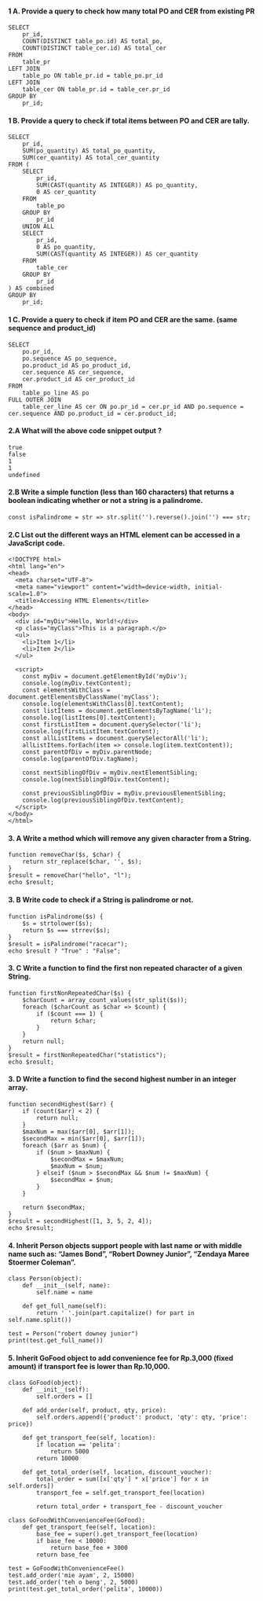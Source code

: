 #### 1 A. Provide a query to check how many total PO and CER from existing PR
```
SELECT 
    pr_id,
    COUNT(DISTINCT table_po.id) AS total_po,
    COUNT(DISTINCT table_cer.id) AS total_cer
FROM 
    table_pr
LEFT JOIN 
    table_po ON table_pr.id = table_po.pr_id
LEFT JOIN 
    table_cer ON table_pr.id = table_cer.pr_id
GROUP BY 
    pr_id;

```
#### 1 B. Provide a query to check if total items between PO and CER are tally.
```
SELECT 
    pr_id,
    SUM(po_quantity) AS total_po_quantity,
    SUM(cer_quantity) AS total_cer_quantity
FROM (
    SELECT 
        pr_id,
        SUM(CAST(quantity AS INTEGER)) AS po_quantity,
        0 AS cer_quantity
    FROM 
        table_po
    GROUP BY 
        pr_id
    UNION ALL
    SELECT 
        pr_id,
        0 AS po_quantity,
        SUM(CAST(quantity AS INTEGER)) AS cer_quantity
    FROM 
        table_cer
    GROUP BY 
        pr_id
) AS combined
GROUP BY 
    pr_id;

```

#### 1 C. Provide a query to check if item PO and CER are the same. (same sequence and product_id)
```
SELECT 
    po.pr_id,
    po.sequence AS po_sequence,
    po.product_id AS po_product_id,
    cer.sequence AS cer_sequence,
    cer.product_id AS cer_product_id
FROM 
    table_po_line AS po
FULL OUTER JOIN 
    table_cer_line AS cer ON po.pr_id = cer.pr_id AND po.sequence = cer.sequence AND po.product_id = cer.product_id;
```

#### 2.A What will the above code snippet output ?
```
true
false
1
1
undefined
```

#### 2.B Write a simple function (less than 160 characters) that returns a boolean indicating whether or not a string is a palindrome.
```
const isPalindrome = str => str.split('').reverse().join('') === str;
```

#### 2.C List out the different ways an HTML element can be accessed in a JavaScript code.

```
<!DOCTYPE html>
<html lang="en">
<head>
  <meta charset="UTF-8">
  <meta name="viewport" content="width=device-width, initial-scale=1.0">
  <title>Accessing HTML Elements</title>
</head>
<body>
  <div id="myDiv">Hello, World!</div>
  <p class="myClass">This is a paragraph.</p>
  <ul>
    <li>Item 1</li>
    <li>Item 2</li>
  </ul>

  <script>
    const myDiv = document.getElementById('myDiv');
    console.log(myDiv.textContent);
    const elementsWithClass = document.getElementsByClassName('myClass');
    console.log(elementsWithClass[0].textContent);
    const listItems = document.getElementsByTagName('li');
    console.log(listItems[0].textContent);
    const firstListItem = document.querySelector('li');
    console.log(firstListItem.textContent);
    const allListItems = document.querySelectorAll('li');
    allListItems.forEach(item => console.log(item.textContent));
    const parentOfDiv = myDiv.parentNode;
    console.log(parentOfDiv.tagName);

    const nextSiblingOfDiv = myDiv.nextElementSibling;
    console.log(nextSiblingOfDiv.textContent);

    const previousSiblingOfDiv = myDiv.previousElementSibling;
    console.log(previousSiblingOfDiv.textContent);
  </script>
</body>
</html>

```

#### 3. A Write a method which will remove any given character from a String.
```
function removeChar($s, $char) {
    return str_replace($char, '', $s);
}
$result = removeChar("hello", "l");
echo $result; 
```

#### 3. B Write code to check if a String is palindrome or not.
```
function isPalindrome($s) {
    $s = strtolower($s); 
    return $s === strrev($s);
}
$result = isPalindrome("racecar");
echo $result ? "True" : "False"; 
```

#### 3. C Write a function to find the first non repeated character of a given String.
```
function firstNonRepeatedChar($s) {
    $charCount = array_count_values(str_split($s));
    foreach ($charCount as $char => $count) {
        if ($count === 1) {
            return $char;
        }
    }
    return null; 
}
$result = firstNonRepeatedChar("statistics");
echo $result;  
```

#### 3. D Write a function to find the second highest number in an integer array.
```
function secondHighest($arr) {
    if (count($arr) < 2) {
        return null; 
    }
    $maxNum = max($arr[0], $arr[1]);
    $secondMax = min($arr[0], $arr[1]);
    foreach ($arr as $num) {
        if ($num > $maxNum) {
            $secondMax = $maxNum;
            $maxNum = $num;
        } elseif ($num > $secondMax && $num != $maxNum) {
            $secondMax = $num;
        }
    }

    return $secondMax;
}
$result = secondHighest([1, 3, 5, 2, 4]);
echo $result;  
```

#### 4. Inherit Person objects support people with last name or with middle name such as: “James Bond”, “Robert Downey Junior”, “Zendaya Maree Stoermer Coleman”.
```
class Person(object):
    def __init__(self, name):
        self.name = name

    def get_full_name(self):
        return ' '.join(part.capitalize() for part in self.name.split())

test = Person("robert downey junior")
print(test.get_full_name())
```

#### 5. Inherit GoFood object to add convenience fee for Rp.3,000 (fixed amount) if transport fee is lower than Rp.10,000.
```
class GoFood(object):
    def __init__(self):
        self.orders = []

    def add_order(self, product, qty, price):
        self.orders.append({'product': product, 'qty': qty, 'price': price})

    def get_transport_fee(self, location):
        if location == 'pelita':
            return 5000
        return 10000

    def get_total_order(self, location, discount_voucher):
        total_order = sum([x['qty'] * x['price'] for x in self.orders])
        transport_fee = self.get_transport_fee(location)
        
        return total_order + transport_fee - discount_voucher

class GoFoodWithConvenienceFee(GoFood):
    def get_transport_fee(self, location):
        base_fee = super().get_transport_fee(location)
        if base_fee < 10000:
            return base_fee + 3000
        return base_fee

test = GoFoodWithConvenienceFee()
test.add_order('mie ayam', 2, 15000)
test.add_order('teh o beng', 2, 5000)
print(test.get_total_order('pelita', 10000))

```

